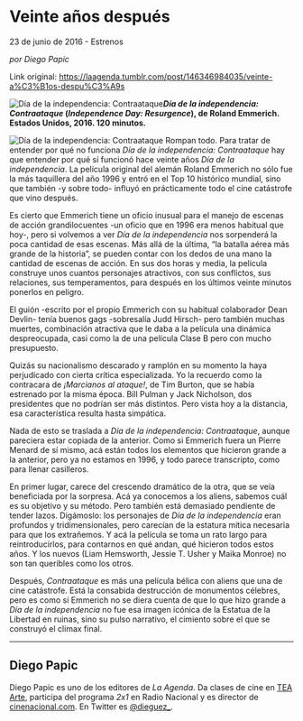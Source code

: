 # Veinte años después



23 de junio de 2016 - Estrenos

_por Diego Papic_

Link original: https://laagenda.tumblr.com/post/146346984035/veinte-a%C3%B1os-despu%C3%A9s

![Día de la independencia: Contraataque](https://64.media.tumblr.com/a35ba83306f8721fe50cc3da13729114/tumblr_inline_pjzw45W33l1t6q87u_500.jpg)***Día de la independencia: Contraataque* (*Independence Day: Resurgence*), de Roland Emmerich. Estados Unidos, 2016. 120 minutos.**

![Día de la independencia: Contraataque](https://64.media.tumblr.com/a35ba83306f8721fe50cc3da13729114/tumblr_inline_pjzw45W33l1t6q87u_500.jpg) Rompan todo. Para tratar de entender por qué no funciona *Día de la independencia: Contraataque* hay que entender por qué sí funcionó hace veinte años *Día de la independencia*. La película original del alemán Roland Emmerich no sólo fue la más taquillera del año 1996 y entró en el Top 10 histórico mundial, sino que también -y sobre todo- influyó en prácticamente todo el cine catástrofe que vino después.

Es cierto que Emmerich tiene un oficio inusual para el manejo de escenas de acción grandilocuentes -un oficio que en 1996 era menos habitual que hoy-, pero si volvemos a ver *Día de la independencia* nos sorpenderá la poca cantidad de esas escenas. Más allá de la última, “la batalla aérea más grande de la historia”, se pueden contar con los dedos de una mano la cantidad de escenas de acción. En sus dos horas y media, la película construye unos cuantos personajes atractivos, con sus conflictos, sus relaciones, sus temperamentos, para después en los últimos veinte minutos ponerlos en peligro.

El guión -escrito por el propio Emmerich con su habitual colaborador Dean Devlin- tenía buenos gags -sobresalía Judd Hirsch- pero también muchas muertes, combinación atractiva que le daba a la película una dinámica despreocupada, casi como la de una película Clase B pero con mucho presupuesto.

Quizás su nacionalismo descarado y ramplón en su momento la haya perjudicado con cierta crítica especializada. Yo la recuerdo como la contracara de *¡Marcianos al ataque!*, de Tim Burton, que se había estrenado por la misma época. Bill Pulman y Jack Nicholson, dos presidentes que no podrían ser más distintos. Pero vista hoy a la distancia, esa característica resulta hasta simpática.

Nada de esto se traslada a *Día de la independencia: Contraataque*, aunque pareciera estar copiada de la anterior. Como si Emmerich fuera un Pierre Menard de sí mismo, acá están todos los elementos que hicieron grande a la anterior, pero ya no estamos en 1996, y todo parece transcripto, como para llenar casilleros.

En primer lugar, carece del crescendo dramático de la otra, que se veía beneficiada por la sorpresa. Acá ya conocemos a los aliens, sabemos cuál es su objetivo y su método. Pero también está demasiado pendiente de tender lazos. Digámoslo: los personajes de *Día de la independencia* eran profundos y tridimensionales, pero carecían de la estatura mítica necesaria para que los extrañemos. Y acá la película se toma un rato largo para reintroducirlos, para contarnos en qué andan, qué hicieron todos estos años. Y los nuevos (Liam Hemsworth, Jessie T. Usher y Maika Monroe) no son tan queribles como los otros.

Después, *Contraataque* es más una película bélica con aliens que una de cine catástrofe. Está la consabida destrucción de monumentos célebres, pero es como si Emmerich no se diera cuenta de que lo que hizo grande a *Día de la independencia* no fue esa imagen icónica de la Estatua de la Libertad en ruinas, sino su pulso narrativo, el cimiento sobre el que se construyó el climax final.

  




---

 Diego Papic
------------

 Diego Papic es uno de los editores de *La Agenda*. Da clases de cine en [TEA Arte](http://tea-arte.com.ar/), participa del programa *2x1* en Radio Nacional y es director de [cinenacional.com](http://www.cinenacional.com). En Twitter es [@dieguez\_](http://www.twitter.com/dieguez_). 


